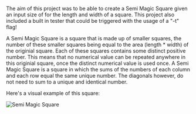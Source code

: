 The aim of this project was to be able to create a Semi Magic Square given an input size of for the length and width of a square. This project also included a built in tester that could be triggered with the usage of a "-t" flag! 

A Semi Magic Square is a square that is made up of smaller squares, the number of these smaller squares being equal to the area (length * width) of the originial square. Each of these squares contains some distinct positive number. This means that no numerical value can be repeated anywhere in this originial square, once the distinct numerical value is used once. A Semi Magic Square is a square in which the sums of the numbers of each column and each row equal the same unique number. The diagonals however, do not need to sum to a unique and identical number. 

Here's a visual example of this square: 

![Semi Magic Square](https://en.wikipedia.org/wiki/Magic_square?raw=true)

